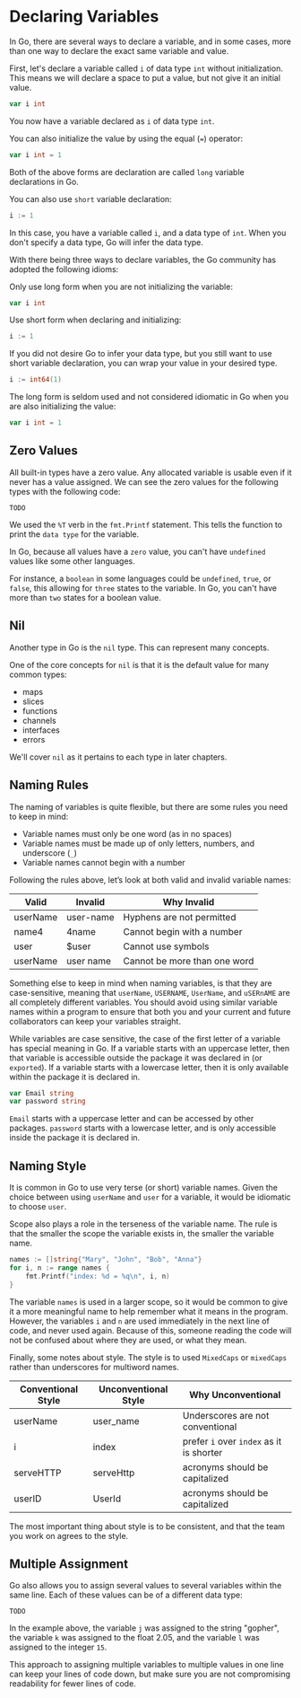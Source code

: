 # Declaring Variables

In Go, there are several ways to declare a variable, and in some cases, more than one way to declare the exact same variable and value.

First, let's declare a variable called `i` of data type `int` without initialization.  This means we will declare a space to put a value, but not give it an initial value.

```go
var i int
```

You now have a variable declared as `i` of data type `int`.

You can also initialize the value by using the equal (`=`) operator:

```go
var i int = 1
```

Both of the above forms are declaration are called `long` variable declarations in Go.

You can also use `short` variable declaration:

```go
i := 1
```

In this case, you have a variable called `i`, and a data type of `int`.  When you don't specify a data type, Go will infer the data type.

With there being three ways to declare variables, the Go community has adopted the following idioms:

Only use long form when you are not initializing the variable:

```go
var i int
```

Use short form when declaring and initializing:

```go
i := 1
```

If you did not desire Go to infer your data type, but you still want to use short variable declaration, you can wrap your value in your desired type.

```go
i := int64(1)
```

The long form is seldom used and not considered idiomatic in Go when you are also initializing the value:

```go
var i int = 1
```

## Zero Values

All built-in types have a zero value. Any allocated variable is usable even if it never has a value assigned. We can see the zero values for the following types with the following code:

<code src="src/variables/zero/main.go">TODO</code>

We used the `%T` verb in the `fmt.Printf` statement. This tells the function to print the `data type` for the variable.

In Go, because all values have a `zero` value, you can't have `undefined` values like some other languages.

For instance, a `boolean` in some languages could be `undefined`, `true`, or `false`, this allowing for `three` states to the variable.  In Go, you can't have more than `two` states for a boolean value.

## Nil

Another type in Go is the `nil` type.  This can represent many concepts.

One of the core concepts for `nil` is that it is the default value for many common types:

* maps
* slices
* functions
* channels
* interfaces
* errors

We'll cover `nil` as it pertains to each type in later chapters.

## Naming Rules

The naming of variables is quite flexible, but there are some rules you need to keep in mind:

* Variable names must only be one word (as in no spaces)
* Variable names must be made up of only letters, numbers, and underscore (`_`)
* Variable names cannot begin with a number

Following the rules above, let’s look at both valid and invalid variable names:

| Valid    | Invalid   | Why Invalid                  |
| -------- | --------- | ---------------------------- |
| userName | user-name | Hyphens are not permitted    |
| name4    | 4name     | Cannot begin with a number   |
| user     | $user     | Cannot use symbols           |
| userName | user name | Cannot be more than one word |

Something else to keep in mind when naming variables, is that they are case-sensitive, meaning that `userName`, `USERNAME`, `UserName`, and `uSERnAME` are all completely different variables. You should avoid using similar variable names within a program to ensure that both you and your current and future collaborators can keep your variables straight.

While variables are case sensitive, the case of the first letter of a variable has special meaning in Go.  If a variable starts with an uppercase letter, then that variable is accessible outside the package it was declared in (or `exported`).  If a variable starts with a lowercase letter, then it is only available within the package it is declared in.

```go
var Email string
var password string
```

`Email` starts with a uppercase letter and can be accessed by other packages.  `password` starts with a lowercase letter, and is only accessible inside the package it is declared in.

## Naming Style

It is common in Go to use very terse (or short) variable names. Given the choice between using `userName` and `user` for a variable, it would be idiomatic to choose `user`.

Scope also plays a role in the terseness of the variable name. The rule is that the smaller the scope the variable exists in, the smaller the variable name.

```go
names := []string{"Mary", "John", "Bob", "Anna"}
for i, n := range names {
	fmt.Printf("index: %d = %q\n", i, n)
}
```

The variable `names` is used in a larger scope, so it would be common to give it a more meaningful name to help remember what it means in the program.  However, the variables `i` and `n` are used immediately in the next line of code, and never used again.  Because of this, someone reading the code will not be confused about where they are used, or what they mean.

Finally, some notes about style. The style is to used `MixedCaps` or `mixedCaps` rather than underscores for multiword names.

| Conventional Style | Unconventional Style | Why Unconventional                       |
| ------------------ | -------------------- | ---------------------------------------- |
| userName           | user_name            | Underscores are not conventional         |
| i                  | index                | prefer `i` over `index` as it is shorter |
| serveHTTP          | serveHttp            | acronyms should be capitalized           |
| userID             | UserId               | acronyms should be capitalized           |

The most important thing about style is to be consistent, and that the team you work on agrees to the style.

## Multiple Assignment

Go also allows you to assign several values to several variables within the same line. Each of these values can be of a different data type:

<code src="src/variables/multiple/main.go" snippet="main">TODO</code>

In the example above, the variable `j` was assigned to the string "gopher", the variable `k` was assigned to the float 2.05, and the variable `l` was assigned to the integer `15`.

This approach to assigning multiple variables to multiple values in one line can keep your lines of code down, but make sure you are not compromising readability for fewer lines of code.
